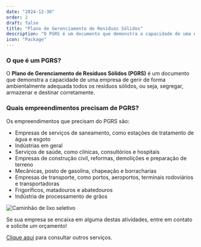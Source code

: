 ```yaml
---
date: "2024-12-30"
order: 2
draft: false
title: "Plano de Gerenciamento de Resíduos Sólidos"
description: "O PGRS é um documento que demonstra a capacidade de uma empresa de gerir adequadamente seus resíduos sólidos"
icon: "Package"
---
```


### O que é um PGRS?

O **Plano de Gerenciamento de Resíduos Sólidos (PGRS)** é um documento que demonstra a capacidade de uma empresa de gerir de forma ambientalmente adequada todos os resíduos sólidos, ou seja, segregar, armazenar e destinar corretamente.

### Quais empreendimentos precisam de PGRS?

Os empreendimentos que precisam do PGRS são:

- Empresas de serviços de saneamento, como estações de tratamento de água e esgoto
- Indústrias em geral
- Serviços de saúde, como clínicas, consultórios e hospitais
- Empresas de construção civil, reformas, demolições e preparação de terreno
- Mecânicas, posto de gasolina, chapeação e borracharias
- Empresas de transporte, como portos, aeroportos, terminais rodoviários e transportadoras
- Frigoríficos, matadouros e abatedouros
- Indústria de processamento de grãos

![Caminhão de lixo seletivo](/images/services/pgrs-caminhao-lixo.jpg)

Se sua empresa se encaixa em alguma destas atividades, entre em contato e solicite um orçamento!

[Clique aqui](/servicos) para consultar outros serviços. 
